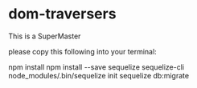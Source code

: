 # dom-traversers

This is a SuperMaster



please copy this following into your terminal:

npm install
npm install --save sequelize sequelize-cli
node_modules/.bin/sequelize init
sequelize db:migrate


